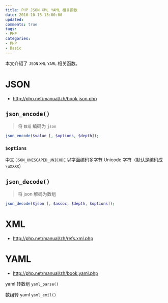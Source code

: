 ```yaml
---
title: PHP JSON XML YAML 相关函数
date: 2016-10-15 13:00:00
updated:
comments: true
tags:
- PHP
categories:
- PHP
- Basic
---
```


本文介绍了 `JSON` `XML` `YAML` 相关函数。

<!--more-->

# JSON

* http://php.net/manual/zh/book.json.php

## `json_encode()`

>将 `数组` 编码为 `json`

```php
json_encode($value [, $options, $depth]);
```

### `$options`

中文 `JSON_UNESCAPED_UNICODE` 以字面编码多字节 Unicode 字符（默认是编码成 `\uXXXX`）

## `json_decode()`

>将 json 解码为数组

```php
json_decode($json [, $assoc, $depth, $options]);
```

# XML

* http://php.net/manual/zh/refs.xml.php

# YAML

* http://php.net/manual/zh/book.yaml.php

yaml 转数组 `yaml_parse()`

数组转 yaml `yaml_emil()`
